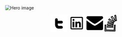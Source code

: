<img src="https://user-images.githubusercontent.com/43137727/87554878-55045300-c6d2-11ea-9d82-68df1c10f929.png" alt="Hero image">

<!--
**pbaderia01/pbaderia01** is a ✨ _special_ ✨ repository because its `README.md` (this file) appears on your GitHub profile.

Here are some ideas to get you started:

- 🔭 I’m currently working on ...
- 🌱 I’m currently learning ...
- 👯 I’m looking to collaborate on ...
- 🤔 I’m looking for help with ...
- 💬 Ask me about ...
- 📫 How to reach me: ...
- 😄 Pronouns: ...
- ⚡ Fun fact: ...
-->
<p align="center">
  <p align="center">
    <a href="https://twitter.com/piyushbaderia" alt="Twitter"><img src="https://github.com/pbaderia01/pbaderia01/blob/master/assets/twitter.svg"></a>
    <a href="https://www.linkedin.com/in/baderiapiyush" alt="Linkedin"><img src="https://github.com/pbaderia01/pbaderia01/blob/master/assets/linkedin.svg"></a>
    <a href="mailto:piyush.baderia@outlook.com" alt="Contact me"><img src="https://github.com/pbaderia01/pbaderia01/blob/master/assets/email.svg"></a>
    <a href="https://stackoverflow.com/story/piyushbaderia" alt="Contact me"><img src="https://github.com/pbaderia01/pbaderia01/blob/master/assets/stackover.svg"></a>
</p>
